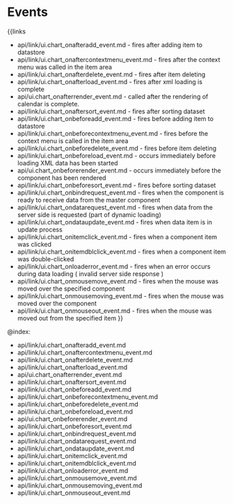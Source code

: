 
Events
=======

{{links
- api/link/ui.chart_onafteradd_event.md - fires after adding item to datastore
- api/link/ui.chart_onaftercontextmenu_event.md - fires after the context menu was called in the item area
- api/link/ui.chart_onafterdelete_event.md - fires after item deleting
- api/link/ui.chart_onafterload_event.md - fires after xml loading is complete
- api/ui.chart_onafterrender_event.md - called after the rendering of calendar is complete.
- api/link/ui.chart_onaftersort_event.md - fires after sorting dataset
- api/link/ui.chart_onbeforeadd_event.md - fires before adding item to datastore
- api/link/ui.chart_onbeforecontextmenu_event.md - fires before the context menu is called in the item area
- api/link/ui.chart_onbeforedelete_event.md - fires before item deleting
- api/link/ui.chart_onbeforeload_event.md - occurs immediately before loading XML data has been started
- api/ui.chart_onbeforerender_event.md - occurs immediately before the component has been rendered
- api/link/ui.chart_onbeforesort_event.md - fires before sorting dataset
- api/link/ui.chart_onbindrequest_event.md - fires when the component is ready to receive data from the master component
- api/link/ui.chart_ondatarequest_event.md - fires when data from the server side is requested (part of dynamic loading)
- api/link/ui.chart_ondataupdate_event.md - fires when data item is in update process
- api/link/ui.chart_onitemclick_event.md - fires when a component item was clicked
- api/link/ui.chart_onitemdblclick_event.md - fires when a component item was double-clicked
- api/link/ui.chart_onloaderror_event.md - fires when an error occurs during data loading ( invalid server side response )
- api/link/ui.chart_onmousemove_event.md - fires when the mouse was moved over the specified component
- api/link/ui.chart_onmousemoving_event.md - fires when the mouse was moved over the component
- api/link/ui.chart_onmouseout_event.md - fires when the mouse was moved out from the specified item
}}

@index:
- api/link/ui.chart_onafteradd_event.md
- api/link/ui.chart_onaftercontextmenu_event.md
- api/link/ui.chart_onafterdelete_event.md
- api/link/ui.chart_onafterload_event.md
- api/ui.chart_onafterrender_event.md
- api/link/ui.chart_onaftersort_event.md
- api/link/ui.chart_onbeforeadd_event.md
- api/link/ui.chart_onbeforecontextmenu_event.md
- api/link/ui.chart_onbeforedelete_event.md
- api/link/ui.chart_onbeforeload_event.md
- api/ui.chart_onbeforerender_event.md
- api/link/ui.chart_onbeforesort_event.md
- api/link/ui.chart_onbindrequest_event.md
- api/link/ui.chart_ondatarequest_event.md
- api/link/ui.chart_ondataupdate_event.md
- api/link/ui.chart_onitemclick_event.md
- api/link/ui.chart_onitemdblclick_event.md
- api/link/ui.chart_onloaderror_event.md
- api/link/ui.chart_onmousemove_event.md
- api/link/ui.chart_onmousemoving_event.md
- api/link/ui.chart_onmouseout_event.md


